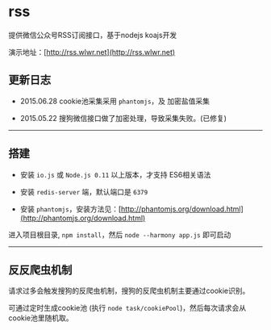 # rss
提供微信公众号RSS订阅接口，基于nodejs koajs开发

演示地址：[http://rss.wlwr.net](http://rss.wlwr.net)

## 更新日志

- 2015.06.28 cookie池采集采用 `phantomjs`，及 加密盐值采集

- 2015.05.22 搜狗微信接口做了加密处理，导致采集失败。(已修复)

---

## 搭建

- 安装 `io.js` 或 `Node.js 0.11` 以上版本，才支持 ES6相关语法

- 安装 `redis-server` 端，默认端口是 `6379`

- 安装 `phantomjs`，安装方法见：[http://phantomjs.org/download.html](http://phantomjs.org/download.html)


进入项目根目录, `npm install`，然后 `node --harmony app.js` 即可启动

----

## 反反爬虫机制

请求过多会触发搜狗的反爬虫机制，搜狗的反爬虫机制主要通过cookie识别。

可通过定时生成cookie池 (执行 `node task/cookiePool`)，然后每次请求会从cookie池里随机取。
